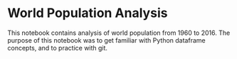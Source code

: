 # World Population Analysis

This notebook contains analysis of world population from 1960 to 2016. The purpose of this notebook was to get familiar with Python dataframe concepts, and to practice with git.
